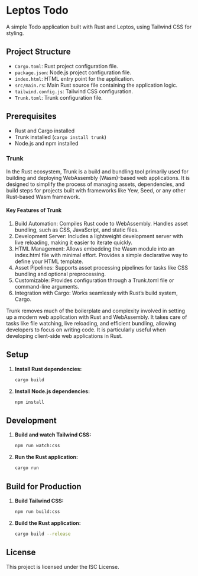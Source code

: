 # Leptos Todo

A simple Todo application built with Rust and Leptos, using Tailwind CSS for styling.

## Project Structure

- `Cargo.toml`: Rust project configuration file.
- `package.json`: Node.js project configuration file.
- `index.html`: HTML entry point for the application.
- `src/main.rs`: Main Rust source file containing the application logic.
- `tailwind.config.js`: Tailwind CSS configuration.
- `Trunk.toml`: Trunk configuration file.

## Prerequisites

- Rust and Cargo installed
- Trunk installed (`cargo install trunk`)
- Node.js and npm installed

### Trunk

In the Rust ecosystem, Trunk is a build and bundling tool primarily used for building and
deploying WebAssembly (Wasm)-based web applications. It is designed to simplify the process
of managing assets, dependencies, and build steps for projects built with frameworks like Yew, Seed, or any other
Rust-based Wasm framework.

#### Key Features of Trunk

1. Build Automation: Compiles Rust code to WebAssembly. Handles asset bundling, such as CSS, JavaScript, and static
   files.
2. Development Server: Includes a lightweight development server with live reloading, making it easier to iterate
   quickly.
3. HTML Management: Allows embedding the Wasm module into an index.html file with minimal effort. Provides a simple
   declarative way to define your HTML template.
4. Asset Pipelines: Supports asset processing pipelines for tasks like CSS bundling and optional preprocessing.
5. Customizable: Provides configuration through a Trunk.toml file or command-line arguments.
6. Integration with Cargo: Works seamlessly with Rust’s build system, Cargo.

Trunk removes much of the boilerplate and complexity involved in setting up a modern web application with Rust and
WebAssembly. It takes care of tasks like file watching, live reloading, and efficient bundling, allowing developers to
focus on writing code. It is particularly useful when developing client-side web applications in Rust.

## Setup

1. **Install Rust dependencies:**

   ```sh
   cargo build
   ```

2. **Install Node.js dependencies:**

   ```sh
   npm install
   ```

## Development

1. **Build and watch Tailwind CSS:**

   ```sh
   npm run watch:css
   ```

2. **Run the Rust application:**

   ```sh
   cargo run
   ```

## Build for Production

1. **Build Tailwind CSS:**

   ```sh
   npm run build:css
   ```

2. **Build the Rust application:**

   ```sh
   cargo build --release
   ```

## License

This project is licensed under the ISC License.
